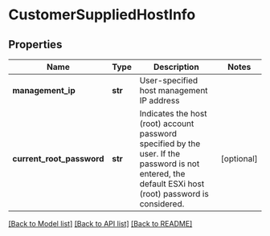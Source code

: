 # CustomerSuppliedHostInfo

## Properties
Name | Type | Description | Notes
------------ | ------------- | ------------- | -------------
**management_ip** | **str** | User-specified host management IP address | 
**current_root_password** | **str** | Indicates the host (root) account password specified by the user. If the password is not entered, the default ESXi host (root) password is considered. | [optional] 

[[Back to Model list]](../README.md#documentation-for-models) [[Back to API list]](../README.md#documentation-for-api-endpoints) [[Back to README]](../README.md)

